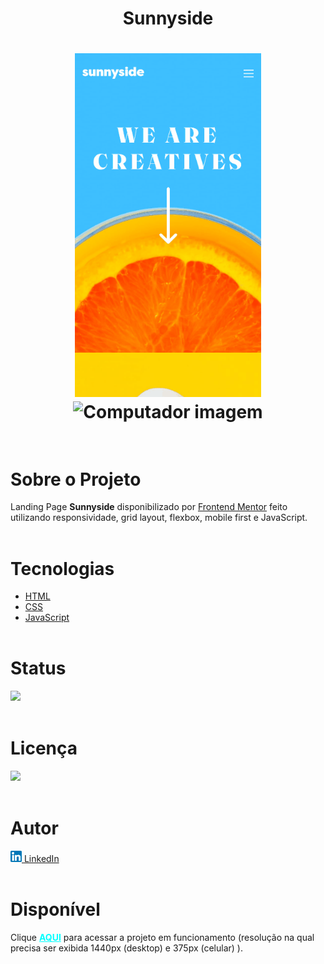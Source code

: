 <h1 align="center"><strong>Sunnyside</strong><h1>

<div align="center">
    <img src="./images/celular.gif" alt="Celular imagem" height="550px">
    <img src="./images/desktop.gif" alt="Computador imagem" width="90%">
</div> <br>

# **Sobre o Projeto**
Landing Page <strong>Sunnyside</strong> disponibilizado por [Frontend Mentor](https://www.frontendmentor.io/home) feito utilizando responsividade, grid layout, flexbox, mobile first e JavaScript.  <br><br>
  

# **Tecnologias**
* [HTML](https://developer.mozilla.org/pt-BR/docs/Web/HTML) 
* [CSS](https://developer.mozilla.org/pt-BR/docs/Web/CSS)
* [JavaScript](https://developer.mozilla.org/pt-BR/docs/Web/JavaScript)
<br><br>

# **Status**

<img src="https://img.shields.io/badge/Finalizado-green"></img><br><br>

# **Licença**
 <img src="https://img.shields.io/badge/MIT Licence-purple"></img><br><br>

# **Autor**
<a href="https://www.linkedin.com/in/pedrohalves/">
    <img src="./images/logolinkedin.png" width="18px"></img>
LinkedIn</a><br><br>

# **Disponível**
Clique <a href="https://pedrohenriquealvesfernandes.github.io/sunnyside/" style="color: cyan"><strong>AQUI</strong></a> para acessar a projeto em funcionamento (resolução na qual precisa ser exibida 1440px (desktop) e 375px (celular) ).

